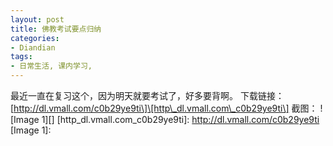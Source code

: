 ```yaml
---
layout: post
title: 佛教考试要点归纳
categories:
- Diandian
tags:
- 日常生活, 课内学习, 
---
```

最近一直在复习这个，因为明天就要考试了，好多要背啊。 下载链接：\[http://dl.vmall.com/c0b29ye9ti\]\[http\_dl.vmall.com\_c0b29ye9ti\] 截图： !\[Image 1\]\[\] \[http\_dl.vmall.com\_c0b29ye9ti\]: http://dl.vmall.com/c0b29ye9ti \[Image 1\]: